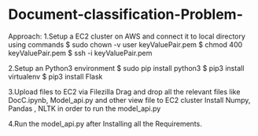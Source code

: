 # Document-classification-Problem-

Approach:
1.Setup a EC2 cluster on AWS and connect it to local directory using commands
$ sudo chown -v user keyValuePair.pem 
$ chmod 400 keyValuePair.pem 
$ ssh -i keyValuePair.pem

2.Setup an Python3 environment
$ sudo pip install python3
$ pip3 install virtualenv 
$ pip3 install Flask

3.Upload files to EC2 via Filezilla
Drag and drop all the relevant files like DocC.ipynb, Model_api.py and other view file to EC2 cluster
Install Numpy, Pandas , NLTK in order to run the model_api.py

4.Run the model_api.py after Installing all the Requirements.

